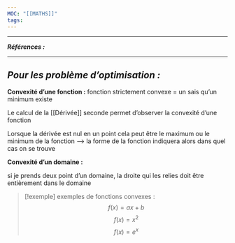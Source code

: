 ```yaml
---
MOC: "[[MATHS]]"
tags:
---
```

---
***Références :***

---


## *Pour les problème d’optimisation :* 

**Convexité d’une fonction :**
fonction strictement convexe = un sais qu’un minimum existe 

Le calcul de la [[Dérivée]] seconde permet d’observer la convexité d’une fonction

Lorsque la dérivée est nul en un point cela peut être le maximum ou le minimum de la fonction —> la forme de la fonction indiquera alors dans quel cas on se trouve


**Convexité d’un domaine :** 

si je prends deux point d’un domaine, la droite qui les relies doit être entièrement dans le domaine


> [!exemple] exemples de fonctions convexes : 
> $$f(x) = ax + b$$
>  $$f(x) = x^2$$$$f(x) = e^x$$

